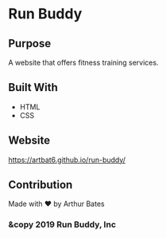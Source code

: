 # Run Buddy

## Purpose

A website that offers fitness training services.

## Built With

- HTML
- CSS

## Website

https://artbat6.github.io/run-buddy/

## Contribution

Made with ❤️ by Arthur Bates

### &copy 2019 Run Buddy, Inc
